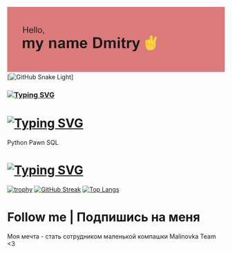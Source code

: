[![Header | Шапка](https://github.com/FenixLaz/FenixLaz/blob/main/header.png)](https://vk.com/chudin.dima)
[![GitHub Snake Light](github-snake.svg#gh-light-mode-only)]
### [![Typing SVG](https://readme-typing-svg.herokuapp.com?color=%2336BCF7&lines=I+am+Novice+developer+python)](https://git.io/typing-svg)

# [![Typing SVG](https://readme-typing-svg.herokuapp.com?color=%2336BCF7&lines=Languages+and+tools)](https://git.io/typing-svg)

Python
Pawn
SQL

# [![Typing SVG](https://readme-typing-svg.herokuapp.com?color=%2336BCF7&lines=My+achievements)](https://git.io/typing-svg)
[![trophy](https://github-profile-trophy.vercel.app/?username=FenixLaz&theme=gruvbox)](https://vk.com/chudin.dima)
[![GitHub Streak](https://github-readme-streak-stats.herokuapp.com/?user=FenixLaz)]()
[![Top Langs](https://github-readme-stats.vercel.app/api/top-langs/?username=FenixLaz&layout=compact)]()

# Follow me | Подпишись на меня

Моя мечта - стать сотрудником маленькой компашки Malinovka Team <3



